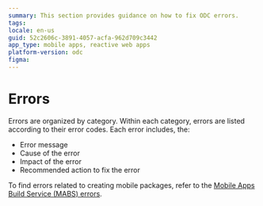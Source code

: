 ```yaml
---
summary: This section provides guidance on how to fix ODC errors.
tags:
locale: en-us
guid: 52c2606c-3891-4057-acfa-962d709c3442
app_type: mobile apps, reactive web apps
platform-version: odc
figma:
---
```


# Errors

Errors are organized by category. Within each category, errors are listed according to their error codes. Each error includes, the:

* Error message
* Cause of the error
* Impact of the error
* Recommended action to fix the error

<div class="info" markdown="1">

To find errors related to creating mobile packages, refer to the [Mobile Apps Build Service (MABS) errors](https://success.outsystems.com/support/errors/mabs_errors/).

</div>